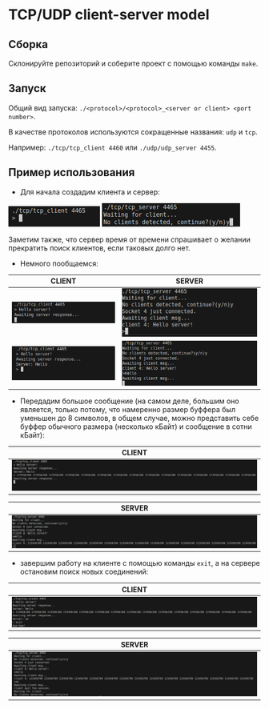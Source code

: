# TCP/UDP client-server model

## Сборка 

Склонируйте репозиторий и соберите проект с помощью команды `make`. 

## Запуск

Общий вид запуска: `./<protocol>/<protocol>_<server or client> <port number>`.

В качестве протоколов используются сокращенные названия: `udp` и `tcp`.

Например: `./tcp/tcp_client 4460` или `./udp/udp_server 4455`.

## Пример использования 

- Для начала создадим клиента и сервер:

![](/res/client_start.png?raw=true "Старт клиента.") 
![](/res/server_start.png?raw=true "Старт сервера.")

Заметим также, что сервер время от времени спрашивает о желании прекратить поиск клиентов, если таковых долго нет.

- Немного пообщаемся:

|  CLIENT      |     SERVER            |
| ------------- |:------------------:|
| ![](/res/client_simple1.png?raw=true "Сбщение: клиент.")     | ![](/res/server_simple1.png?raw=true "Сбщение: сервер.")    |
| ![](/res/client_simple2.png?raw=true "Сбщение: клиент.")     | ![](/res/server_simple2.png?raw=true "Сбщение: сервер.")    |

- Передадим большое сообщение (на самом деле, большим оно является, только потому, что намеренно размер буффера был уменьшен до 8 символов, в общем случае, можно представить себе буффер обычного размера (несколько кБайт) и сообщение в сотни кБайт):

|  CLIENT      |
| ------------- |
| ![](/res/large_msg_clent.png?raw=true "длинное сообщение: клиент.")  |
 
|  SERVER      |
| ------------- |
| ![](/res/large_msg_server.png?raw=true "длинное сообщение: сервер.")    |

- завершим работу на клиенте с помощью команды `exit`, а на сервере остановим поиск новых соединений:

|  CLIENT      |
| ------------- |
| ![](/res/client_full.png?raw=true "фул клиента.")     |
 
|  SERVER      |
| ------------- |
| ![](/res/server_full.png?raw=true "фул сервера.")    |